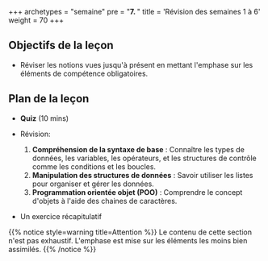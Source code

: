 +++
archetypes = "semaine"
pre = "<b>7. </b>"
title = 'Révision des semaines 1 à 6'
weight = 70
+++

## Objectifs de la leçon

- Réviser les notions vues jusqu'à présent en mettant l'emphase sur les éléments de compétence obligatoires.

## Plan de la leçon

- **Quiz** (10 mins)
- Révision:

	1. **Compréhension de la syntaxe de base** : Connaître les types de données, les variables, les opérateurs, et les structures de contrôle comme les conditions et les boucles.
	1. **Manipulation des structures de données** : Savoir utiliser les listes pour organiser et gérer les données.
	1. **Programmation orientée objet (POO)** : Comprendre le concept d'objets à l'aide des chaines de caractères.

- Un exercice récapitulatif

{{% notice style=warning title=Attention %}}
Le contenu de cette section n'est pas exhaustif. L'emphase est mise sur les éléments les moins bien assimilés.
{{% /notice %}}